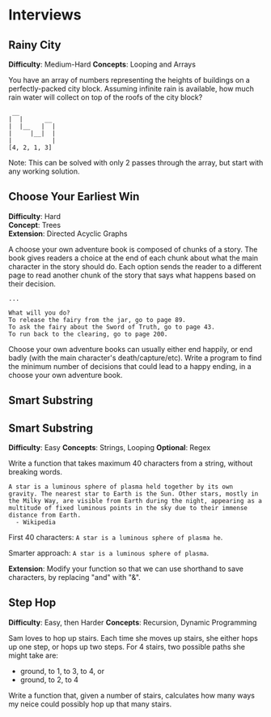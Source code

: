 # Interviews


## Rainy City

**Difficulty**: Medium-Hard
**Concepts**: Looping and Arrays

You have an array of numbers representing the heights of buildings on a perfectly-packed city block.  Assuming infinite rain is available, how much rain water will collect on top of the roofs of the city block?

```
 __
|  |      __
|  |__   |  |
|     |__|  |
|           |
[4, 2, 1, 3]
```


Note: This can be solved with only 2 passes through the array, but start with any working solution.  



## Choose Your Earliest Win

**Difficulty**: Hard    
**Concept**: Trees     
**Extension**: Directed Acyclic Graphs   

A choose your own adventure book is composed of chunks of a story.   The book gives readers a choice at the end of each chunk about what the main character in the story should do.  Each option sends the reader to a different page to read another chunk of the story that says what happens based on their decision.

```
...

What will you do?
To release the fairy from the jar, go to page 89.
To ask the fairy about the Sword of Truth, go to page 43.
To run back to the clearing, go to page 200.
```

Choose your own adventure books can usually either end happily, or end badly (with the main character's death/capture/etc).  Write a program to find the minimum number of decisions that could lead to a happy ending, in a choose your own adventure book.

<!--## Awkward Teddy-->

<!--You're working on a robotic teddy bear toy that will teach children basic tasks. It's working for task lists that can happen in any order, like gathering each toy into the toy bin. Unfortunately, the teddy bear doesn't do very well with tasks with prerequisites. For example, the teddy bear has a tendency to congratulate users who dress a doll by putting its socks on over its shoes, or its underwear on after its pants. -->

<!--```-->
<!--Gathering Toys-->
<!--* put the giraffee into the toy bin-->
<!--* put the blocks into the toy bin-->
<!--* put the doll into the toy bin-->
<!--```-->

<!--```-->
<!--Getting Dressed-->
<!--* put on socks-->
<!--* put on shirt-->
<!--* put on pants-->
<!--* put on shoes-->
<!--* put on underwear-->
<!--```-->

<!--Key questions:-->
<!--* What kind of input does the teddy bear get now? (unordered lists of actions that have to be taken)-->



## Smart Substring

## Smart Substring

**Difficulty**: Easy
**Concepts**: Strings, Looping
**Optional**: Regex

Write a function that takes maximum 40 characters from a string, without breaking words.  

```
A star is a luminous sphere of plasma held together by its own gravity. The nearest star to Earth is the Sun. Other stars, mostly in the Milky Way, are visible from Earth during the night, appearing as a multitude of fixed luminous points in the sky due to their immense distance from Earth.
  - Wikipedia
```
First 40 characters: `A star is a luminous sphere of plasma he`.

Smarter approach: `A star is a luminous sphere of plasma`.

**Extension**: Modify your function so that we can use shorthand to save characters, by replacing "and" with "&".



## Step Hop

**Difficulty**: Easy, then Harder
**Concepts**: Recursion, Dynamic Programming

Sam loves to hop up stairs. Each time she moves up stairs, she either hops up one step, or hops up two steps.  For 4 stairs, two possible paths she might take are:
* ground, to 1, to 3, to 4, or
* ground, to 2, to 4

Write a function that, given a number of stairs, calculates how many ways my neice could possibly hop up that many stairs. 
